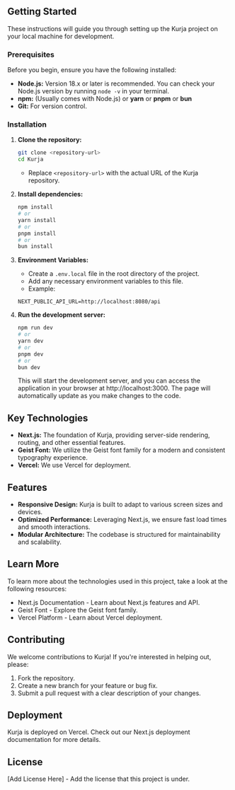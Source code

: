 ## Getting Started

These instructions will guide you through setting up the Kurja project on your local machine for development.

### Prerequisites

Before you begin, ensure you have the following installed:

*   **Node.js:**  Version 18.x or later is recommended. You can check your Node.js version by running `node -v` in your terminal.
*   **npm:** (Usually comes with Node.js) or **yarn** or **pnpm** or **bun**
*   **Git:** For version control.

### Installation

1.  **Clone the repository:**

    ```bash
    git clone <repository-url>
    cd Kurja
    ```

    *   Replace `<repository-url>` with the actual URL of the Kurja repository.

2.  **Install dependencies:**

    ```bash
    npm install
    # or
    yarn install
    # or
    pnpm install
    # or
    bun install
    ```

3.  **Environment Variables:**
    * Create a `.env.local` file in the root directory of the project.
    * Add any necessary environment variables to this file.
    * Example:
    ```
    NEXT_PUBLIC_API_URL=http://localhost:8080/api
    ```

4.  **Run the development server:**

    ```bash
    npm run dev
    # or
    yarn dev
    # or
    pnpm dev
    # or
    bun dev
    ```

    This will start the development server, and you can access the application in your browser at http://localhost:3000. The page will automatically update as you make changes to the code.

## Key Technologies

-   **Next.js:** The foundation of Kurja, providing server-side rendering, routing, and other essential features.
-   **Geist Font:** We utilize the Geist font family for a modern and consistent typography experience.
-   **Vercel:** We use Vercel for deployment.

## Features

-   **Responsive Design:** Kurja is built to adapt to various screen sizes and devices.
-   **Optimized Performance:** Leveraging Next.js, we ensure fast load times and smooth interactions.
-   **Modular Architecture:** The codebase is structured for maintainability and scalability.

## Learn More

To learn more about the technologies used in this project, take a look at the following resources:

-   Next.js Documentation - Learn about Next.js features and API.
-   Geist Font - Explore the Geist font family.
-   Vercel Platform - Learn about Vercel deployment.

## Contributing

We welcome contributions to Kurja! If you're interested in helping out, please:

1.  Fork the repository.
2.  Create a new branch for your feature or bug fix.
3.  Submit a pull request with a clear description of your changes.

## Deployment

Kurja is deployed on Vercel. Check out our Next.js deployment documentation for more details.

## License

[Add License Here] - Add the license that this project is under.
